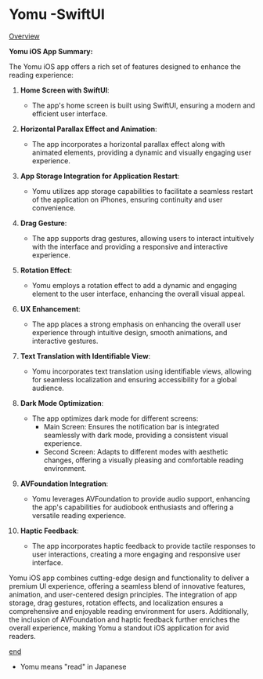 #  Yomu -SwiftUI

[Overview](#overview)

**Yomu iOS App Summary:**

The Yomu iOS app offers a rich set of features designed to enhance the reading experience:

1. **Home Screen with SwiftUI**:
   - The app's home screen is built using SwiftUI, ensuring a modern and efficient user interface.

2. **Horizontal Parallax Effect and Animation**:
   - The app incorporates a horizontal parallax effect along with animated elements, providing a dynamic and visually engaging user experience.

3. **App Storage Integration for Application Restart**:
   - Yomu utilizes app storage capabilities to facilitate a seamless restart of the application on iPhones, ensuring continuity and user convenience.

4. **Drag Gesture**:
   - The app supports drag gestures, allowing users to interact intuitively with the interface and providing a responsive and interactive experience.

5. **Rotation Effect**:
   - Yomu employs a rotation effect to add a dynamic and engaging element to the user interface, enhancing the overall visual appeal.

6. **UX Enhancement**:
   - The app places a strong emphasis on enhancing the overall user experience through intuitive design, smooth animations, and interactive gestures.

7. **Text Translation with Identifiable View**:
   - Yomu incorporates text translation using identifiable views, allowing for seamless localization and ensuring accessibility for a global audience.

8. **Dark Mode Optimization**:
   - The app optimizes dark mode for different screens:
      - Main Screen: Ensures the notification bar is integrated seamlessly with dark mode, providing a consistent visual experience.
      - Second Screen: Adapts to different modes with aesthetic changes, offering a visually pleasing and comfortable reading environment.

9. **AVFoundation Integration**:
   - Yomu leverages AVFoundation to provide audio support, enhancing the app's capabilities for audiobook enthusiasts and offering a versatile reading experience.

10. **Haptic Feedback**:
    - The app incorporates haptic feedback to provide tactile responses to user interactions, creating a more engaging and responsive user interface.

Yomu iOS app combines cutting-edge design and functionality to deliver a premium UI experience, offering a seamless blend of innovative features, animation, and user-centered design principles. The integration of app storage, drag gestures, rotation effects, and localization ensures a comprehensive and enjoyable reading environment for users. Additionally, the inclusion of AVFoundation and haptic feedback further enriches the overall experience, making Yomu a standout iOS application for avid readers.


[end](#end)
* Yomu means "read" in Japanese

